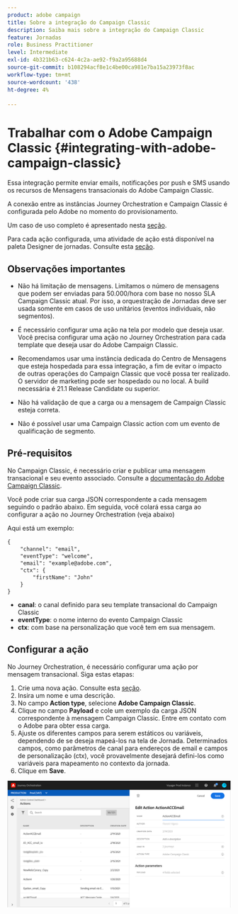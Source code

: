 ```yaml
---
product: adobe campaign
title: Sobre a integração do Campaign Classic
description: Saiba mais sobre a integração do Campaign Classic
feature: Jornadas
role: Business Practitioner
level: Intermediate
exl-id: 4b321b63-c624-4c2a-ae92-f9a2a95688d4
source-git-commit: b108294acf8e1c4be00ca981e7ba15a23973f8ac
workflow-type: tm+mt
source-wordcount: '438'
ht-degree: 4%

---
```


# Trabalhar com o Adobe Campaign Classic {#integrating-with-adobe-campaign-classic}

Essa integração permite enviar emails, notificações por push e SMS usando os recursos de Mensagens transacionais do Adobe Campaign Classic.

A conexão entre as instâncias Journey Orchestration e Campaign Classic é configurada pelo Adobe no momento do provisionamento.

Um caso de uso completo é apresentado nesta [seção](../usecase/campaign-classic-use-case.md).

Para cada ação configurada, uma atividade de ação está disponível na paleta Designer de jornadas. Consulte esta [seção](../building-journeys/using-adobe-campaign-classic.md).

## Observações importantes

* Não há limitação de mensagens. Limitamos o número de mensagens que podem ser enviadas para 50.000/hora com base no nosso SLA Campaign Classic atual. Por isso, a orquestração de Jornadas deve ser usada somente em casos de uso unitários (eventos individuais, não segmentos).

* É necessário configurar uma ação na tela por modelo que deseja usar. Você precisa configurar uma ação no Journey Orchestration para cada template que deseja usar do Adobe Campaign Classic.

* Recomendamos usar uma instância dedicada do Centro de Mensagens que esteja hospedada para essa integração, a fim de evitar o impacto de outras operações do Campaign Classic que você possa ter realizado. O servidor de marketing pode ser hospedado ou no local. A build necessária é 21.1 Release Candidate ou superior.

* Não há validação de que a carga ou a mensagem de Campaign Classic esteja correta.

* Não é possível usar uma Campaign Classic action com um evento de qualificação de segmento.

## Pré-requisitos

No Campaign Classic, é necessário criar e publicar uma mensagem transacional e seu evento associado. Consulte a [documentação do Adobe Campaign Classic](https://experienceleague.adobe.com/docs/campaign-classic/using/transactional-messaging/introduction/about-transactional-messaging.html#transactional-messaging).

Você pode criar sua carga JSON correspondente a cada mensagem seguindo o padrão abaixo. Em seguida, você colará essa carga ao configurar a ação no Journey Orchestration (veja abaixo)

Aqui está um exemplo:

```
{
    "channel": "email",
    "eventType": "welcome",
    "email": "example@adobe.com",
    "ctx": {
        "firstName": "John"
    }
}
```

* **canal**: o canal definido para seu template transacional do Campaign Classic
* **eventType**: o nome interno do evento Campaign Classic
* **ctx**: com base na personalização que você tem em sua mensagem.

## Configurar a ação

No Journey Orchestration, é necessário configurar uma ação por mensagem transacional. Siga estas etapas:

1. Crie uma nova ação. Consulte esta [seção](../action/action.md).
1. Insira um nome e uma descrição.
1. No campo **Action type**, selecione **Adobe Campaign Classic**.
1. Clique no campo **Payload** e cole um exemplo da carga JSON correspondente à mensagem Campaign Classic. Entre em contato com o Adobe para obter essa carga.
1. Ajuste os diferentes campos para serem estáticos ou variáveis, dependendo de se deseja mapeá-los na tela de Jornada. Determinados campos, como parâmetros de canal para endereços de email e campos de personalização (ctx), você provavelmente desejará defini-los como variáveis para mapeamento no contexto da jornada.
1. Clique em **Save**.

![](../assets/accintegration1.png)


